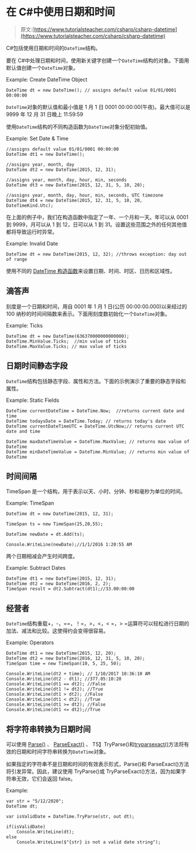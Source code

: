 # 在 C#中使用日期和时间

> 原文:[https://www.tutorialsteacher.com/csharp/csharp-datetime](https://www.tutorialsteacher.com/csharp/csharp-datetime)

C#包括使用日期和时间的`DateTime`结构。

要在 C#中处理日期和时间，使用新关键字创建一个`DateTime`结构的对象。下面用默认值创建一个`DateTime`对象。

Example: Create DateTime Object

```
DateTime dt = new DateTime(); // assigns default value 01/01/0001 00:00:00 
```

`DateTime`对象的默认值和最小值是 1 月 1 日 0001 00:00:00(午夜)。最大值可以是 9999 年 12 月 31 日晚上 11:59:59

使用`DateTime`结构的不同构造函数为`DateTime`对象分配初始值。

Example: Set Date & Time

```
//assigns default value 01/01/0001 00:00:00
DateTime dt1 = new DateTime(); 

//assigns year, month, day
DateTime dt2 = new DateTime(2015, 12, 31); 

//assigns year, month, day, hour, min, seconds
DateTime dt3 = new DateTime(2015, 12, 31, 5, 10, 20);

//assigns year, month, day, hour, min, seconds, UTC timezone
DateTime dt4 = new DateTime(2015, 12, 31, 5, 10, 20, DateTimeKind.Utc); 
```

在上面的例子中，我们在构造函数中指定了一年、一个月和一天。年可以从 0001 到 9999，月可以从 1 到 12，日可以从 1 到 31。设置这些范围之外的任何其他值都将导致运行时异常。

Example: Invalid Date

```
DateTime dt = new DateTime(2015, 12, 32); //throws exception: day out of range 
```

使用不同的 [DateTime 构造函数](https://docs.microsoft.com/en-us/dotnet/api/system.datetime?view=netframework-4.8#constructors)来设置日期、时间、时区、日历和区域性。

## 滴答声

刻度是一个日期和时间，用自 0001 年 1 月 1 日(公历 00:00:00.000)以来经过的 100 纳秒的时间间隔数来表示。下面用刻度数初始化一个`DateTime`对象。

Example: Ticks

```
DateTime dt = new DateTime(636370000000000000); 
DateTime.MinValue.Ticks;  //min value of ticks
DateTime.MaxValue.Ticks; // max value of ticks 
```

## 日期时间静态字段

`DateTime`结构包括静态字段、属性和方法。下面的示例演示了重要的静态字段和属性。

Example: Static Fields

```
DateTime currentDateTime = DateTime.Now;  //returns current date and time
DateTime todaysDate = DateTime.Today; // returns today's date
DateTime currentDateTimeUTC = DateTime.UtcNow;// returns current UTC date and time

DateTime maxDateTimeValue = DateTime.MaxValue; // returns max value of DateTime
DateTime minDateTimeValue = DateTime.MinValue; // returns min value of DateTime 
```

## 时间间隔

TimeSpan 是一个结构，用于表示以天、小时、分钟、秒和毫秒为单位的时间。

Example: TimeSpan

```
DateTime dt = new DateTime(2015, 12, 31);

TimeSpan ts = new TimeSpan(25,20,55);

DateTime newDate = dt.Add(ts);

Console.WriteLine(newDate);//1/1/2016 1:20:55 AM 
```

两个日期相减会产生时间跨度。

Example: Subtract Dates

```
DateTime dt1 = new DateTime(2015, 12, 31); 
DateTime dt2 = new DateTime(2016, 2, 2);
TimeSpan result = dt2.Subtract(dt1);//33.00:00:00 
```

## 经营者

`DateTime`结构重载+，-，==，！=，>，<，< =，> =运算符可以轻松进行日期的加法、减法和比较。这使得约会变得很容易。

Example: Operators

```
DateTime dt1 = new DateTime(2015, 12, 20);
DateTime dt2 = new DateTime(2016, 12, 31, 5, 10, 20); 
TimeSpan time = new TimeSpan(10, 5, 25, 50);

Console.WriteLine(dt2 + time); // 1/10/2017 10:36:10 AM
Console.WriteLine(dt2 - dt1); //377.05:10:20
Console.WriteLine(dt1 == dt2); //False
Console.WriteLine(dt1 != dt2); //True
Console.WriteLine(dt1 > dt2); //False
Console.WriteLine(dt1 < dt2); //True
Console.WriteLine(dt1 >= dt2); //False
Console.WriteLine(dt1 <= dt2);//True 
```

## 将字符串转换为日期时间

可以使用 [Parse()](https://docs.microsoft.com/en-us/dotnet/api/system.datetime.parse?view=netframework-4.8) 、 [ParseExact()](https://docs.microsoft.com/en-us/dotnet/api/system.datetime.parseexact?view=netframework-4.8) 、 T5】TryParse()和[tryparsexact()](https://docs.microsoft.com/en-us/dotnet/api/system.datetime.tryparseexact?view=netframework-4.8)方法将有效的日期和时间字符串转换为`DateTime`对象。

如果指定的字符串不是日期和时间的有效表示形式，Parse()和 ParseExact()方法将引发异常。因此，建议使用 TryParse()或 TryParseExact()方法，因为如果字符串无效，它们会返回 false。

Example:

```
var str = "5/12/2020";
DateTime dt;

var isValidDate = DateTime.TryParse(str, out dt);

if(isValidDate)
    Console.WriteLine(dt);
else
    Console.WriteLine($"{str} is not a valid date string"); 
```
